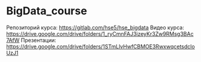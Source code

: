 # BigData_course

Репозиторий курса: https://gitlab.com/hse5/hse_bigdata
Видео курса: https://drive.google.com/drive/folders/1_ryCmnFAJ3izeyKr3Zw9RMsg3BAc7AfW
Презентации: https://drive.google.com/drive/folders/1STmLlvHwfCBMOE3RwxwqcetsdcloUzJ1

